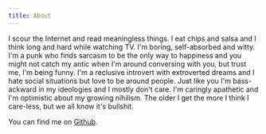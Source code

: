 ```yaml
---
title: About
---
```

I scour the Internet and read meaningless things. I eat chips and salsa and I
think long and hard while watching TV. I'm boring, self-absorbed and witty. I'm
a punk who finds sarcasm to be the only way to happiness and you might not catch
my antic when I'm around conversing with you, but trust me, I'm being funny. I'm
a reclusive introvert with extroverted dreams and I hate social situations but
love to be around people. Just like you I'm bass-ackward in my ideologies and I
mostly don't care. I'm caringly apathetic and I'm optimistic about my growing
nihilism. The older I get the more I think I care-less, but we all know it's
bullshit.

You can find me on [Github](https://github.com/kyleterry).
